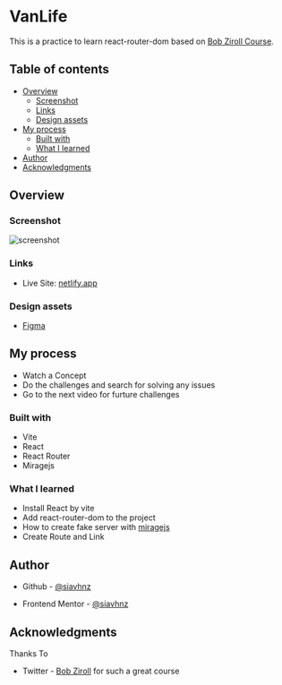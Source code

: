# VanLife

This is a practice to learn react-router-dom based on [Bob Ziroll Course](https://scrimba.com/learn/reactrouter6).

## Table of contents

- [Overview](#overview)
  - [Screenshot](#screenshot)
  - [Links](#links)
  - [Design assets](#design-assets)
- [My process](#my-process)
  - [Built with](#built-with)
  - [What I learned](#what-i-learned)
- [Author](#author)
- [Acknowledgments](#acknowledgments)

## Overview

### Screenshot

![screenshot](./screenshot/screenshot.png)
 
### Links

- Live Site: [netlify.app](https://van-life-practice.netlify.app)

### Design assets

- [Figma](https://www.figma.com/file/igDA2NiMDhoaIIAqm5EnTq/%23VanLife?node-id=0-1)

## My process
- Watch a Concept
- Do the challenges and search for solving any issues
- Go to the next video for furture challenges

### Built with
  - Vite
  - React
  - React Router
  - Miragejs


### What I learned
 - Install React by vite
 - Add react-router-dom to the project
 - How to create fake server with [miragejs]()
 - Create Route and Link
 
## Author

- Github - [@siavhnz](https://www.github.com/siavhnz)

- Frontend Mentor - [@siavhnz](https://www.frontendmentor.io/profile/siavhnz)

## Acknowledgments

Thanks To

- Twitter - [Bob Ziroll](https://www.twiter.com/bobziroll) for such a great course


